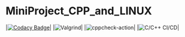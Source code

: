 # MiniProject_CPP_and_LINUX

|[![Codacy Badge](https://api.codacy.com/project/badge/Grade/d2a12fc984034719a52d2624563d0fd0)](https://app.codacy.com/gh/99002460/MiniProject_CPP_and_LINUX?utm_source=github.com&utm_medium=referral&utm_content=99002460/MiniProject_CPP_and_LINUX&utm_campaign=Badge_Grade)|
|![Valgrind](https://github.com/99002460/MiniProject_CPP_and_LINUX/workflows/Valgrind/badge.svg?branch=main)|
|![cppcheck-action](https://github.com/99002460/MiniProject_CPP_and_LINUX/workflows/cppcheck-action/badge.svg?branch=main)|
|![C/C++ CI/CD](https://github.com/99002460/MiniProject_CPP_and_LINUX/workflows/C/C++%20CI/CD/badge.svg?branch=main)|
